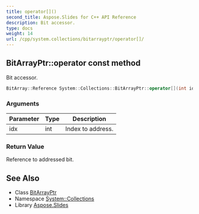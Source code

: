 ```yaml
---
title: operator[]()
second_title: Aspose.Slides for C++ API Reference
description: Bit accessor.
type: docs
weight: 14
url: /cpp/system.collections/bitarrayptr/operator[]/
---
```

## BitArrayPtr::operator[](int) const method


Bit accessor.

```cpp
BitArray::Reference System::Collections::BitArrayPtr::operator[](int idx) const
```


### Arguments

| Parameter | Type | Description |
| --- | --- | --- |
| idx | int | Index to address. |

### Return Value

Reference to addressed bit.

## See Also

* Class [BitArrayPtr](./)
* Namespace [System::Collections](../)
* Library [Aspose.Slides](../../)